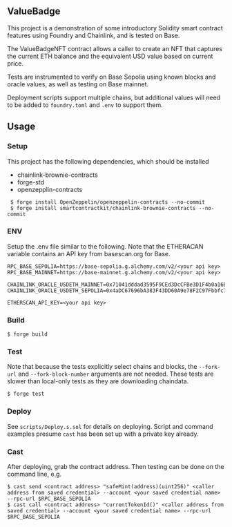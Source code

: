 ## ValueBadge

This project is a demonstration of some introductory Solidity smart contract features using Foundry and Chainlink, and is tested on Base.

The ValueBadgeNFT contract allows a caller to create an NFT that captures the current ETH balance and the equivalent USD value based on current price.

Tests are instrumented to verify on Base Sepolia using known blocks and oracle values, as well as testing on Base mainnet.

Deployment scripts support multiple chains, but additional values will need to be added to `foundry.toml` and `.env` to support them.

## Usage

### Setup

This project has the following dependencies, which should be installed
- chainlink-brownie-contracts
- forge-std
- openzepplin-contracts

```shell
 $ forge install OpenZeppelin/openzeppelin-contracts --no-commit
 $ forge install smartcontractkit/chainlink-brownie-contracts --no-commit
```


### ENV

Setup the .env file similar to the following.  Note that the ETHERACAN variable contains an API key from basescan.org for Base.

```shell
RPC_BASE_SEPOLIA=https://base-sepolia.g.alchemy.com/v2/<your api key>
RPC_BASE_MAINNET=https://base-mainnet.g.alchemy.com/v2/<your api key>

CHAINLINK_ORACLE_USDETH_MAINNET=0x71041dddad3595F9CEd3DcCFBe3D1F4b0a16Bb70
CHAINLINK_ORACLE_USDETH_SEPOLIA=0x4aDC67696bA383F43DD60A9e78F2C97Fbbfc7cb1

ETHERSCAN_API_KEY=<your api key>
```

### Build

```shell
$ forge build
```

### Test

Note that because the tests explicitly select chains and blocks, the `--fork-url` and `--fork-block-number` arguments are not needed.  These tests are slower than local-only tests as they are downloading chaindata.

```shell
$ forge test
```

### Deploy

See `scripts/Deploy.s.sol` for details on deploying.  Script and command examples presume `cast` has been set up with a private key already.

### Cast

After deploying, grab the contract address.  Then testing can be done on the command line, e.g.

```shell
$ cast send <contract address> "safeMint(address)(uint256)" <caller address from saved credential> --account <your saved credential name> --rpc-url $RPC_BASE_SEPOLIA
$ cast call <contract address> "currentTokenId()" <caller address from saved credential> --account <your saved credential name> --rpc-url $RPC_BASE_SEPOLIA
```


